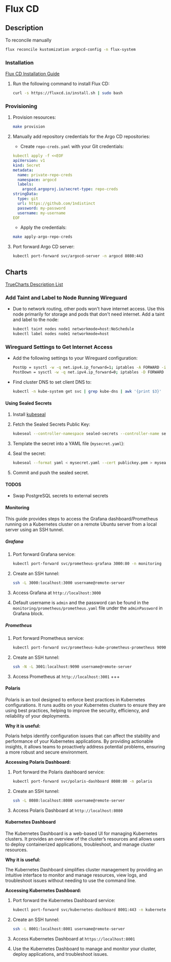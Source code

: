 # Flux CD

## Description

To reconcile manually

```bash
flux reconcile kustomization argocd-config -n flux-system
```

### Installation

[Flux CD Installation Guide](https://fluxcd.io/flux/installation/)

1. Run the following command to install Flux CD:

    ```bash
    curl -s https://fluxcd.io/install.sh | sudo bash
    ```

### Provisioning

1. Provision resources:

    ```bash
    make provision
    ```

2. Manually add repository credentials for the Argo CD repositories:
    - Create `repo-creds.yaml` with your Git credentials:

    ```yaml
    kubectl apply -f <<EOF
    apiVersion: v1
    kind: Secret
    metadata:
      name: private-repo-creds
      namespace: argocd
      labels:
        argocd.argoproj.io/secret-type: repo-creds
    stringData:
      type: git
      url: https://github.com/1ndistinct
      password: my-password
      username: my-username
    EOF
    ```

    - Apply the credentials:

    ```bash
    make apply-argo-repo-creds
    ```

3. Port forward Argo CD server:

    ```bash
    kubectl port-forward svc/argocd-server -n argocd 8080:443
    ```

## Charts

[TrueCharts Description List](https://truecharts.org/charts/description_list#Stable)

### Add Taint and Label to Node Running Wireguard

- Due to network routing, other pods won't have internet access. Use this node primarily for storage and pods that don't need internet. Add a taint and label to the node:

    ```bash
    kubectl taint nodes node1 networkmode=host:NoSchedule
    kubectl label nodes node1 networkmode=host
    ```

### Wireguard Settings to Get Internet Access

- Add the following settings to your Wireguard configuration:

    ```bash
    PostUp = sysctl -w -q net.ipv4.ip_forward=1; iptables -A FORWARD -i §g0 -j ACCEPT; iptables -A FORWARD -o wg0 -j ACCEPT; iptables -t nat -A POSTROUTING -o eth0 -j MASQUERADE
    PostDown = sysctl -w -q net.ipv4.ip_forward=0; iptables -D FORWARD -i wg0 -j ACCEPT; iptables -D FORWARD -o wg0 -j ACCEPT; iptables -t nat -D POSTROUTING -o eth0 -j MASQUERADE
    ```

- Find cluster DNS to set client DNS to:

    ```bash
    kubectl -n kube-system get svc | grep kube-dns | awk '{print $3}'
    ```

#### Using Sealed Secrets

1. Install [kubeseal](https://github.com/bitnami-labs/sealed-secrets?tab=readme-ov-file#linux)
2. Fetch the Sealed Secrets Public Key:

    ```bash
    kubeseal --controller-namespace sealed-secrets --controller-name sealed-secrets --fetch-cert > publickey.pem
    ```

3. Template the secret into a YAML file (`mysecret.yaml`):
4. Seal the secret:

    ```bash
    kubeseal --format yaml < mysecret.yaml --cert publickey.pem > mysealedsecret.yaml
    ```

5. Commit and push the sealed secret.

#### TODOS

- Swap PostgreSQL secrets to external secrets

#### Monitoring

This guide provides steps to access the Grafana dashboard/Prometheus running on a Kubernetes cluster on a remote Ubuntu server from a local server using an SSH tunnel.

##### Grafana

1. Port forward Grafana service:

    ```bash
    kubectl port-forward svc/prometheus-grafana 3000:80 -n monitoring
    ```

2. Create an SSH tunnel:

    ```bash
    ssh -L 3000:localhost:3000 username@remote-server
    ```

3. Access Grafana at `http://localhost:3000`
4. Default username is `admin` and the password can be found in the `monitoring/prometheus/prometheus.yaml` file under the `adminPassword` in Grafana block.

##### Prometheus

1. Port forward Prometheus service:

    ```bash
    kubectl port-forward svc/prometheus-kube-prometheus-prometheus 9090:9090 -n monitoring
    ```

2. Create an SSH tunnel:

    ```bash
    ssh -N -L 3001:localhost:9090 username@remote-server
    ```

3. Access Prometheus at `http://localhost:3001`
+++

#### Polaris

Polaris is an tool designed to enforce best practices in Kubernetes configurations. It runs audits on your Kubernetes clusters to ensure they are using best practices, helping to improve the security, efficiency, and reliability of your deployments.

**Why it is useful:**

Polaris helps identify configuration issues that can affect the stability and performance of your Kubernetes applications. By providing actionable insights, it allows teams to proactively address potential problems, ensuring a more robust and secure environment.

**Accessing Polaris Dashboard:**

1. Port forward the Polaris dashboard service:

    ```bash
    kubectl port-forward svc/polaris-dashboard 8080:80 -n polaris
    ```

2. Create an SSH tunnel:

    ```bash
    ssh -L 8080:localhost:8080 username@remote-server
    ```

3. Access Polaris Dashboard at `http://localhost:8080`

#### Kubernetes Dashboard

The Kubernetes Dashboard is a web-based UI for managing Kubernetes clusters. It provides an overview of the cluster’s resources and allows users to deploy containerized applications, troubleshoot, and manage cluster resources.

**Why it is useful:**

The Kubernetes Dashboard simplifies cluster management by providing an intuitive interface to monitor and manage resources, view logs, and troubleshoot issues without needing to use the command line.

**Accessing Kubernetes Dashboard:**

1. Port forward the Kubernetes Dashboard service:

    ```bash
    kubectl port-forward svc/kubernetes-dashboard 8001:443 -n kubernetes-dashboard
    ```

2. Create an SSH tunnel:

    ```bash
    ssh -L 8001:localhost:8001 username@remote-server
    ```

3. Access Kubernetes Dashboard at `https://localhost:8001`

4. Use the Kubernetes Dashboard to manage and monitor your cluster, deploy applications, and troubleshoot issues.

